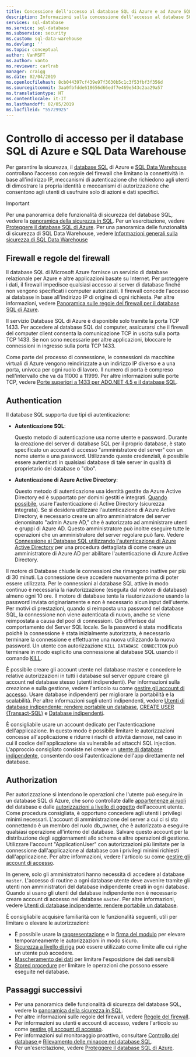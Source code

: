 ```yaml
---
title: Concessione dell'accesso al database SQL di Azure e ad Azure SQL Data Warehouse | Microsoft Docs
description: Informazioni sulla concessione dell'accesso al database SQL di Microsoft Azure e ad Azure SQL Data Warehouse.
services: sql-database
ms.service: sql-database
ms.subservice: security
ms.custom: sql-data-warehouse
ms.devlang: ''
ms.topic: conceptual
author: VanMSFT
ms.author: vanto
ms.reviewer: carlrab
manager: craigg
ms.date: 02/04/2019
ms.openlocfilehash: 8cb044397cf439e97f3630b5c1c3f53fbf3f356d
ms.sourcegitcommit: 3aa0fbfdde618656d66edf7e469e543c2aa29a57
ms.translationtype: HT
ms.contentlocale: it-IT
ms.lasthandoff: 02/05/2019
ms.locfileid: "55729925"
---
```

# <a name="azure-sql-database-and-sql-data-warehouse-access-control"></a>Controllo di accesso per il database SQL di Azure e SQL Data Warehouse

Per garantire la sicurezza, il [database SQL](sql-database-technical-overview.md) di Azure e [SQL Data Warehouse](../sql-data-warehouse/sql-data-warehouse-overview-what-is.md) controllano l'accesso con regole del firewall che limitano la connettività in base all'indirizzo IP, meccanismi di autenticazione che richiedono agli utenti di dimostrare la propria identità e meccanismi di autorizzazione che consentono agli utenti di usufruire solo di azioni e dati specifici. 

> [!IMPORTANT]
> Per una panoramica delle funzionalità di sicurezza del database SQL, vedere la [panoramica della sicurezza in SQL](sql-database-security-overview.md). Per un'esercitazione, vedere [Proteggere il database SQL di Azure](sql-database-security-tutorial.md). Per una panoramica delle funzionalità di sicurezza di SQL Data Warehouse, vedere [Informazioni generali sulla sicurezza di SQL Data Warehouse](../sql-data-warehouse/sql-data-warehouse-overview-manage-security.md)

## <a name="firewall-and-firewall-rules"></a>Firewall e regole del firewall

Il database SQL di Microsoft Azure fornisce un servizio di database relazionale per Azure e altre applicazioni basate su Internet. Per proteggere i dati, il firewall impedisce qualsiasi accesso al server di database finché non vengono specificati i computer autorizzati. Il firewall concede l'accesso ai database in base all'indirizzo IP di origine di ogni richiesta. Per altre informazioni, vedere [Panoramica sulle regole del firewall per il database SQL di Azure](sql-database-firewall-configure.md).

Il servizio Database SQL di Azure è disponibile solo tramite la porta TCP 1433. Per accedere al database SQL dal computer, assicurarsi che il firewall del computer client consenta la comunicazione TCP in uscita sulla porta TCP 1433. Se non sono necessarie per altre applicazioni, bloccare le connessioni in ingresso sulla porta TCP 1433. 

Come parte del processo di connessione, le connessioni da macchine virtuali di Azure vengono reindirizzate a un indirizzo IP diverso e a una porta, univoca per ogni ruolo di lavoro. Il numero di porta è compreso nell'intervallo che va da 11000 a 11999. Per altre informazioni sulle porte TCP, vedere [Porte superiori a 1433 per ADO.NET 4.5 e il database SQL](sql-database-develop-direct-route-ports-adonet-v12.md).

## <a name="authentication"></a>Authentication

Il database SQL supporta due tipi di autenticazione:

- **Autenticazione SQL**:

  Questo metodo di autenticazione usa nome utente e password. Durante la creazione del server di database SQL per il proprio database, è stato specificato un account di accesso "amministratore del server" con un nome utente e una password. Utilizzando queste credenziali, è possibile essere autenticati in qualsiasi database di tale server in qualità di proprietario del database o "dbo". 
- **Autenticazione di Azure Active Directory**:

  Questo metodo di autenticazione usa identità gestite da Azure Active Directory ed è supportato per domini gestiti e integrati. [Quando possibile](https://docs.microsoft.com/sql/relational-databases/security/choose-an-authentication-mode), usare l'autenticazione di Active Directory (sicurezza integrata). Se si desidera utilizzare l'autenticazione di Azure Active Directory, è necessario creare un altro amministratore del server denominato "admin Azure AD," che è autorizzato ad amministrare utenti e gruppi di Azure AD. Questo amministratore può inoltre eseguire tutte le operazioni che un amministratore del server regolare può fare. Vedere [Connessione al Database SQL utilizzando l'autenticazione di Azure Active Directory](sql-database-aad-authentication.md) per una procedura dettagliata di come creare un amministratore di Azure AD per abilitare l'autenticazione di Azure Active Directory.

Il motore di Database chiude le connessioni che rimangono inattive per più di 30 minuti. La connessione deve accedere nuovamente prima di poter essere utilizzata. Per le connessioni al database SQL attive in modo continuo è necessaria la riautorizzazione (eseguita dal motore di database) almeno ogni 10 ore. Il motore di database tenta la riautorizzazione usando la password inviata originariamente e non è necessario alcun input dell'utente. Per motivi di prestazioni, quando si reimposta una password nel database SQL, la connessione non viene autenticata di nuovo, anche se viene reimpostata a causa del pool di connessioni. Ciò differisce dal comportamento del Server SQL locale. Se la password è stata modificata poichè la connessione è stata inizialmente autorizzata, è necessario terminare la connessione e effettuarne una nuova utilizzando la nuova password. Un utente con autorizzazione `KILL DATABASE CONNECTION` può terminare in modo esplicito una connessione al database SQL usando il comando [KILL](https://docs.microsoft.com/sql/t-sql/language-elements/kill-transact-sql).

È possibile creare gli account utente nel database master e concedere le relative autorizzazioni in tutti i database sul server oppure creare gli account nel database stesso (utenti indipendenti). Per informazioni sulla creazione e sulla gestione, vedere l'articolo su come [gestire gli account di accesso](sql-database-manage-logins.md). Usare database indipendenti per migliorare la portabilità e la scalabilità. Per altre informazioni sugli utenti indipendenti, vedere [Utenti di database indipendente: rendere portabile un database](https://docs.microsoft.com/sql/relational-databases/security/contained-database-users-making-your-database-portable), [CREATE USER (Transact-SQL)](https://docs.microsoft.com/sql/t-sql/statements/create-user-transact-sql) e [Database indipendenti](https://docs.microsoft.com/sql/relational-databases/databases/contained-databases).

È consigliabile usare un account dedicato per l'autenticazione dell'applicazione. In questo modo è possibile limitare le autorizzazioni concesse all'applicazione e ridurre i rischi di attività dannose, nel caso in cui il codice dell'applicazione sia vulnerabile ad attacchi SQL injection. L'approccio consigliato consiste nel creare un [utente di database indipendente](https://docs.microsoft.com/sql/relational-databases/security/contained-database-users-making-your-database-portable), consentendo così l'autenticazione dell'app direttamente nel database. 

## <a name="authorization"></a>Authorization

Per autorizzazione si intendono le operazioni che l'utente può eseguire in un database SQL di Azure, che sono controllate dalle [appartenenze ai ruoli](https://docs.microsoft.com/sql/relational-databases/security/authentication-access/database-level-roles) del database e dalle [autorizzazioni a livello di oggetto](https://docs.microsoft.com/sql/relational-databases/security/permissions-database-engine) dell'account utente. Come procedura consigliata, è opportuno concedere agli utenti i privilegi minimi necessari. L'account di amministrazione del server a cui ci si sta connettendo è un membro del ruolo db_owner, che è autorizzato a eseguire qualsiasi operazione all'interno del database. Salvare questo account per la distribuzione degli aggiornamenti allo schema e altre operazioni di gestione. Utilizzare l'account "ApplicationUser" con autorizzazioni più limitate per la connessione dall'applicazione al database con i privilegi minimi richiesti dall'applicazione. Per altre informazioni, vedere l'articolo su come [gestire gli account di accesso](sql-database-manage-logins.md).

In genere, solo gli amministratori hanno necessità di accedere al database `master`. L'accesso di routine a ogni database utente deve avvenire tramite gli utenti non amministratori del database indipendente creati in ogni database. Quando si usano gli utenti del database indipendente non è necessario creare account di accesso nel database `master`. Per altre informazioni, vedere [Utenti di database indipendente: rendere portabile un database](https://docs.microsoft.com/sql/relational-databases/security/contained-database-users-making-your-database-portable).

È consigliabile acquisire familiarità con le funzionalità seguenti, utili per limitare o elevare le autorizzazioni:

- È possibile usare la [rappresentazione](https://docs.microsoft.com/dotnet/framework/data/adonet/sql/customizing-permissions-with-impersonation-in-sql-server) e la [firma del modulo](https://docs.microsoft.com/dotnet/framework/data/adonet/sql/signing-stored-procedures-in-sql-server) per elevare temporaneamente le autorizzazioni in modo sicuro.
- [Sicurezza a livello di riga](https://docs.microsoft.com/sql/relational-databases/security/row-level-security) può essere utilizzato come limite alle cui righe un utente può accedere.
- [Mascheramento dei dati](sql-database-dynamic-data-masking-get-started.md) per limitare l'esposizione dei dati sensibili
- [Stored procedure](https://docs.microsoft.com/sql/relational-databases/stored-procedures/stored-procedures-database-engine) per limitare le operazioni che possono essere eseguite nel database.

## <a name="next-steps"></a>Passaggi successivi

- Per una panoramica delle funzionalità di sicurezza del database SQL, vedere la [panoramica della sicurezza in SQL](sql-database-security-overview.md).
- Per altre informazioni sulle regole del firewall, vedere [Regole del firewall](sql-database-firewall-configure.md).
- Per informazioni su utenti e account di accesso, vedere l'articolo su come [gestire gli account di accesso](sql-database-manage-logins.md). 
- Per informazioni sul monitoraggio proattivo, consultare [Controllo del database ](sql-database-auditing.md) e [Rilevamento delle minacce nel database SQL](sql-database-threat-detection.md).
- Per un'esercitazione, vedere [Proteggere il database SQL di Azure](sql-database-security-tutorial.md).
